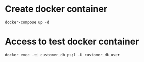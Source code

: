 # Create docker container
```
docker-compose up -d  
```

# Access to test docker container
```
docker exec -ti customer_db psql -U customer_db_user
```